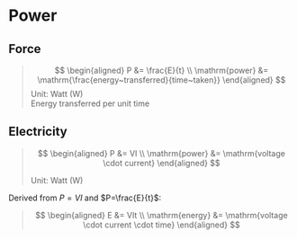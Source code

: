# Power

## Force

> $$
\begin{aligned}
  P &= \frac{E}{t} \\
  \mathrm{power} &= \mathrm{\frac{energy~transferred}{time~taken}}
\end{aligned}
> $$
> Unit: Watt (W) \
> Energy transferred per unit time

## Electricity

> $$
\begin{aligned}
  P &= VI \\
  \mathrm{power} &= \mathrm{voltage \cdot current}
\end{aligned}
> $$
>
> Unit: Watt (W)

Derived from $P=VI$ and $P=\frac{E}{t}$:
> $$
\begin{aligned}
  E &= VIt \\
  \mathrm{energy} &= \mathrm{voltage \cdot current \cdot time}
\end{aligned}
> $$
